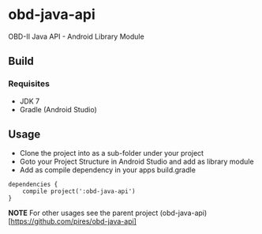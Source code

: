 obd-java-api
============

OBD-II Java API - Android Library Module

## Build ##

### Requisites ###

* JDK 7
* Gradle (Android Studio)

## Usage ##

* Clone the project into as a sub-folder under your project  
* Goto your Project Structure in Android Studio and add as library module
* Add as compile dependency in your apps build.gradle

```
dependencies {
    compile project(':obd-java-api')
}
```

**NOTE** For other usages see the parent project (obd-java-api)[https://github.com/pires/obd-java-api]